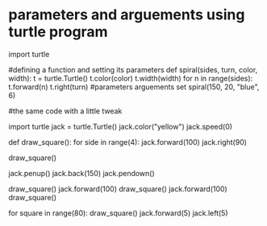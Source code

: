 # parameters and arguements using turtle program

import turtle

#defining a function and setting its parameters
def spiral(sides, turn, color, width):
    t = turtle.Turtle()
    t.color(color)
    t.width(width)
    for n in range(sides):
        t.forward(n)
        t.right(turn)
#parameters arguements set
spiral(150, 20, "blue", 6)




#the same code with a little tweak

import turtle
jack = turtle.Turtle()
jack.color("yellow")
jack.speed(0)

def draw_square():
    for side in range(4):
        jack.forward(100)
        jack.right(90)

draw_square()

jack.penup()
jack.back(150)
jack.pendown()

draw_square()
jack.forward(100)
draw_square()
jack.forward(100)
draw_square()

for square in range(80):
    draw_square()
    jack.forward(5)
    jack.left(5)
